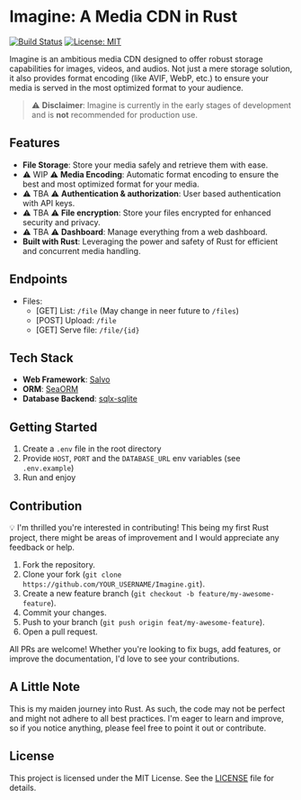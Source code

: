 # Imagine: A Media CDN in Rust

[![Build Status](https://img.shields.io/badge/build-passing-green.svg)](LINK_TO_YOUR_CI)
[![License: MIT](https://img.shields.io/badge/License-MIT-yellow.svg)](https://opensource.org/licenses/MIT)

Imagine is an ambitious media CDN designed to offer robust storage capabilities for images, videos, and audios. Not just a mere storage solution, it also provides format encoding (like AVIF, WebP, etc.) to ensure your media is served in the most optimized format to your audience.

> ⚠️ **Disclaimer**: Imagine is currently in the early stages of development and is **not** recommended for production use.

## Features

- **File Storage**: Store your media safely and retrieve them with ease.
- ⚠️ WIP ⚠️ **Media Encoding**: Automatic format encoding to ensure the best and most optimized format for your media.
- ⚠️ TBA ⚠️ **Authentication & authorization**: User based authentication with API keys.
- ⚠️ TBA ⚠️ **File encryption**: Store your files encrypted for enhanced security and privacy.
- ⚠️ TBA ⚠️ **Dashboard**: Manage everything from a web dashboard.
- **Built with Rust**: Leveraging the power and safety of Rust for efficient and concurrent media handling.

## Endpoints

- Files: 
  - [GET] List: `/file` (May change in neer future to `/files`)
  - [POST] Upload: `/file`
  - [GET] Serve file: `/file/{id}`

## Tech Stack

- **Web Framework**: [Salvo](https://github.com/salvo-rs/salvo)
- **ORM**: [SeaORM](https://github.com/SeaQL/sea-orm)
- **Database Backend**: [sqlx-sqlite](https://github.com/launchbadge/sqlx)

## Getting Started

1. Create a `.env` file in the root directory
2. Provide `HOST`, `PORT` and the `DATABASE_URL` env variables (see `.env.example`)
3. Run and enjoy

## Contribution

💡 I'm thrilled you're interested in contributing! This being my first Rust project, there might be areas of improvement and I would appreciate any feedback or help.

1. Fork the repository.
2. Clone your fork (`git clone https://github.com/YOUR_USERNAME/Imagine.git`).
3. Create a new feature branch (`git checkout -b feature/my-awesome-feature`).
4. Commit your changes.
5. Push to your branch (`git push origin feat/my-awesome-feature`).
6. Open a pull request.

All PRs are welcome! Whether you're looking to fix bugs, add features, or improve the documentation, I'd love to see your contributions.

## A Little Note

This is my maiden journey into Rust. As such, the code may not be perfect and might not adhere to all best practices. I'm eager to learn and improve, so if you notice anything, please feel free to point it out or contribute.

## License

This project is licensed under the MIT License. See the [LICENSE](LICENSE) file for details.